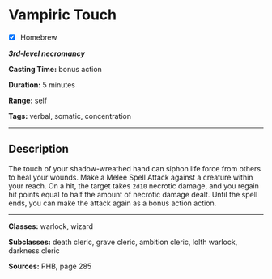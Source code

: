 # Vampiric Touch

- [x] Homebrew

***3rd-level necromancy***

**Casting Time:** bonus action

**Duration:** 5 minutes

**Range:** self

**Tags:** verbal, somatic, concentration

---

## Description
The touch of your shadow-wreathed hand can siphon life force from others to heal your wounds.
Make a Melee Spell Attack against a creature within your reach.
On a hit, the target takes `2d10` necrotic damage, and you regain hit points equal to half the amount of necrotic damage dealt.
Until the spell ends, you can make the attack again as a bonus action action.

---

**Classes:** warlock, wizard

**Subclasses:** death cleric, grave cleric, ambition cleric, lolth warlock, darkness cleric

**Sources:** PHB, page 285
